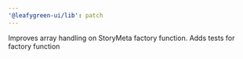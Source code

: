 ```yaml
---
'@leafygreen-ui/lib': patch
---
```


Improves array handling on StoryMeta factory function. Adds tests for factory function
